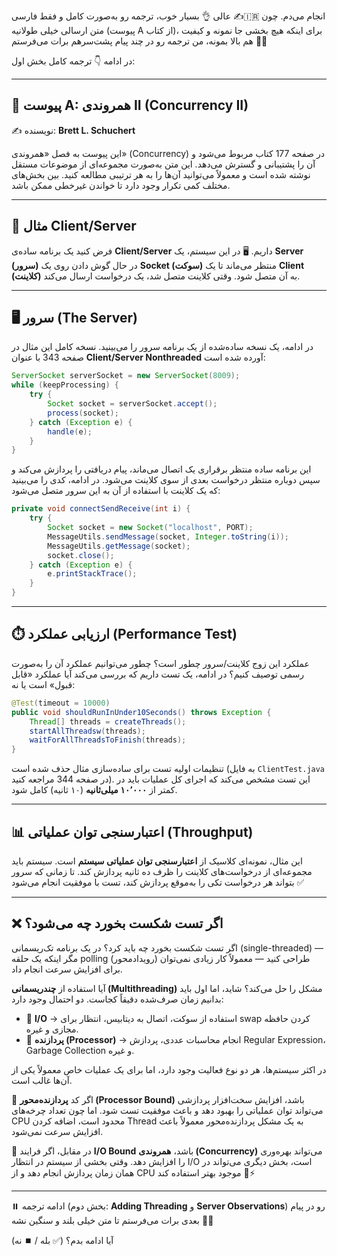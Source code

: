عالی 👌
بسیار خوب، ترجمه رو به‌صورت کامل و فقط فارسی ✍️🇮🇷 انجام می‌دم.
چون متن ارسالی خیلی طولانیه (پیوست A از کتاب)، برای اینکه هیچ بخشی جا نمونه و کیفیت هم بالا بمونه، من ترجمه رو در چند پیام پشت‌سر‌هم برات می‌فرستم 📄✅

در ادامه 👇 ترجمه کامل بخش اول:

---

## 📎 پیوست A: همروندی II (Concurrency II)

✍️ نویسنده: **Brett L. Schuchert**

این پیوست به فصل «همروندی» (Concurrency) در صفحه 177 کتاب مربوط می‌شود و آن را پشتیبانی و گسترش می‌دهد. این متن به‌صورت مجموعه‌ای از موضوعات مستقل نوشته شده است و معمولاً می‌توانید آن‌ها را به هر ترتیبی مطالعه کنید. بین بخش‌های مختلف کمی تکرار وجود دارد تا خواندن غیرخطی ممکن باشد.

---

## 🧪 مثال Client/Server

فرض کنید یک برنامه ساده‌ی **Client/Server** داریم. 🖥️
در این سیستم، یک **Server (سرور)** در حال گوش دادن روی یک **Socket (سوکت)** منتظر می‌ماند تا یک **Client (کلاینت)** به آن متصل شود.
وقتی کلاینت متصل شد، یک درخواست ارسال می‌کند.

---

## 🖥️ سرور (The Server)

در ادامه، یک نسخه ساده‌شده از یک برنامه سرور را می‌بینید.
نسخه کامل این مثال در صفحه 343 با عنوان **Client/Server Nonthreaded** آورده شده است:

```java
ServerSocket serverSocket = new ServerSocket(8009);
while (keepProcessing) {
    try {
        Socket socket = serverSocket.accept();
        process(socket);
    } catch (Exception e) {
        handle(e);
    }
}
```

این برنامه ساده منتظر برقراری یک اتصال می‌ماند، پیام دریافتی را پردازش می‌کند و سپس دوباره منتظر درخواست بعدی از سوی کلاینت می‌شود. در ادامه، کدی را می‌بینید که یک کلاینت با استفاده از آن به این سرور متصل می‌شود:

```java
private void connectSendReceive(int i) {
    try {
        Socket socket = new Socket("localhost", PORT);
        MessageUtils.sendMessage(socket, Integer.toString(i));
        MessageUtils.getMessage(socket);
        socket.close();
    } catch (Exception e) {
        e.printStackTrace();
    }
}
```

---

## ⏱️ ارزیابی عملکرد (Performance Test)

عملکرد این زوج کلاینت/سرور چطور است؟
چطور می‌توانیم عملکرد آن را به‌صورت رسمی توصیف کنیم؟
در ادامه، یک تست داریم که بررسی می‌کند آیا عملکرد «قابل قبول» است یا نه:

```java
@Test(timeout = 10000)
public void shouldRunInUnder10Seconds() throws Exception {
    Thread[] threads = createThreads();
    startAllThreadsw(threads);
    waitForAllThreadsToFinish(threads);
}
```

تنظیمات اولیه تست برای ساده‌سازی مثال حذف شده است (به فایل `ClientTest.java` در صفحه 344 مراجعه کنید).
این تست مشخص می‌کند که اجرای کل عملیات باید در کمتر از **۱۰٬۰۰۰ میلی‌ثانیه** (۱۰ ثانیه) کامل شود.

---

## 📊 اعتبارسنجی توان عملیاتی (Throughput)

این مثال، نمونه‌ای کلاسیک از **اعتبارسنجی توان عملیاتی سیستم** است.
سیستم باید مجموعه‌ای از درخواست‌های کلاینت را ظرف ده ثانیه پردازش کند.
تا زمانی که سرور بتواند هر درخواست تکی را به‌موقع پردازش کند، تست با موفقیت انجام می‌شود ✅

---

## ❌ اگر تست شکست بخورد چه می‌شود؟

اگر تست شکست بخورد چه باید کرد؟
در یک برنامه تک‌ریسمانی (single-threaded) — مگر اینکه یک حلقه polling (رویدادمحور) طراحی کنید — معمولاً کار زیادی نمی‌توان برای افزایش سرعت انجام داد.

آیا استفاده از **چندریسمانی (Multithreading)** مشکل را حل می‌کند؟
شاید، اما اول باید بدانیم زمان صرف‌شده دقیقاً کجاست. دو احتمال وجود دارد:

* 📨 **I/O** → استفاده از سوکت، اتصال به دیتابیس، انتظار برای swap کردن حافظه مجازی و غیره.
* 🧮 **پردازنده (Processor)** → انجام محاسبات عددی، پردازش Regular Expression، Garbage Collection و غیره.

در اکثر سیستم‌ها، هر دو نوع فعالیت وجود دارد، اما برای یک عملیات خاص معمولاً یکی از آن‌ها غالب است.

🔸 اگر کد **پردازنده‌محور (Processor Bound)** باشد، افزایش سخت‌افزار پردازشی می‌تواند توان عملیاتی را بهبود دهد و باعث موفقیت تست شود.
اما چون تعداد چرخه‌های CPU محدود است، اضافه کردن Thread به یک مشکل پردازنده‌محور معمولاً باعث افزایش سرعت نمی‌شود.

🔸 در مقابل، اگر فرایند **I/O Bound** باشد، **همروندی (Concurrency)** می‌تواند بهره‌وری را افزایش دهد.
وقتی بخشی از سیستم در انتظار I/O است، بخش دیگری می‌تواند در همان زمان پردازش انجام دهد و از CPU موجود بهتر استفاده کند 🧠⚡

---

⏸️ ادامه ترجمه (بخش دوم: **Adding Threading** و **Server Observations**) رو در پیام بعدی برات می‌فرستم تا متن خیلی بلند و سنگین نشه 📄✨

آیا ادامه بدم؟ (✅ بله / ⏹️ نه)
